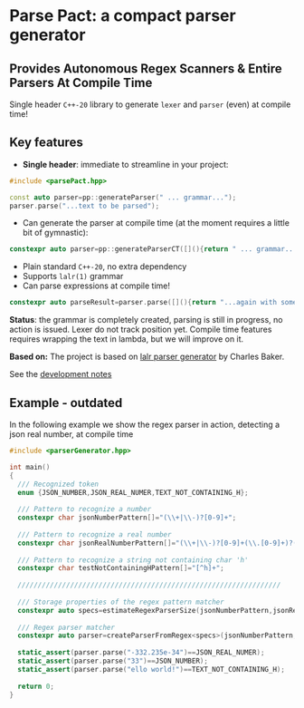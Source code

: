 # Parse Pact: a compact parser generator

## Provides Autonomous Regex Scanners & Entire Parsers At Compile Time

Single header `C++-20` library to generate `lexer` and `parser` (even) at compile time!

## Key features
- __Single header__: immediate to streamline in your project:

```c++
#include <parsePact.hpp>

const auto parser=pp::generateParser(" ... grammar...");
parser.parse("...text to be parsed");
```
- Can generate the parser at compile time (at the moment requires a little bit of gymnastic):
```c++
constexpr auto parser=pp::generateParserCT([](){return " ... grammar...";});
```
- Plain standard `C++-20`, no extra dependency
- Supports `lalr(1)` grammar
- Can parse expressions at compile time!
```c++
constexpr auto parseResult=parser.parse([](){return "...again with some gymnastic";});
```

**Status**: the grammar is completely created, parsing is still in
progress, no action is issued. Lexer do not track position yet. Compile time features requires wrapping the text in lambda, but we will improve on it.

**Based on:** The project is based on [lalr parser
generator](https://github.com/cwbaker/lalr/) by Charles Baker.

See the [development notes](doc/develop.md)

## Example - outdated
In the following example we show the regex parser in action, detecting a json real number, at compile time
```c++
#include <parserGenerator.hpp>

int main()
{
  /// Recognized token
  enum {JSON_NUMBER,JSON_REAL_NUMER,TEXT_NOT_CONTAINING_H};
  
  /// Pattern to recognize a number
  constexpr char jsonNumberPattern[]="(\\+|\\-)?[0-9]+";
  
  /// Pattern to recognize a real number
  constexpr char jsonRealNumberPattern[]="(\\+|\\-)?[0-9]+(\\.[0-9]+)?((e|E)(\\+|\\-)?[0-9]+)?";
  
  /// Pattern to recognize a string not containing char 'h'
  constexpr char testNotContainingHPattern[]="[^h]+";
  
  /////////////////////////////////////////////////////////////////
  
  /// Storage properties of the regex pattern matcher
  constexpr auto specs=estimateRegexParserSize(jsonNumberPattern,jsonRealNumberPattern,testNotContainingHPattern);
  
  /// Regex parser matcher
  constexpr auto parser=createParserFromRegex<specs>(jsonNumberPattern,jsonRealNumberPattern,testNotContainingHPattern);
  
  static_assert(parser.parse("-332.235e-34")==JSON_REAL_NUMER);
  static_assert(parser.parse("33")==JSON_NUMBER);
  static_assert(parser.parse("ello world!")==TEXT_NOT_CONTAINING_H);
  
  return 0;
}
```
